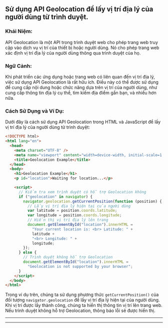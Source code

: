## Sử dụng API Geolocation để lấy vị trí địa lý của người dùng từ trình duyệt.

### Khái Niệm:

API Geolocation là một API trong trình duyệt web cho phép trang web truy cập vào dịch vụ vị trí của thiết bị hoặc người dùng. Nó cho phép trang web xác định vị trí địa lý của người dùng thông qua trình duyệt của họ.

### Ngữ Cảnh:

Khi phát triển các ứng dụng hoặc trang web có liên quan đến vị trí địa lý, việc sử dụng API Geolocation là rất hữu ích. Điều này có thể được sử dụng để cung cấp nội dung hoặc chức năng dựa trên vị trí của người dùng, như cung cấp thông tin địa lý cụ thể, tìm kiếm địa điểm gần bạn, và nhiều hơn nữa.

### Cách Sử Dụng và Ví Dụ:

Dưới đây là cách sử dụng API Geolocation trong HTML và JavaScript để lấy vị trí địa lý của người dùng từ trình duyệt:

```html
<!DOCTYPE html>
<html lang="en">
  <head>
    <meta charset="UTF-8" />
    <meta name="viewport" content="width=device-width, initial-scale=1.0" />
    <title>Geolocation Example</title>
  </head>
  <body>
    <h1>Geolocation Example</h1>
    <p id="location">Waiting for location...</p>

    <script>
      // Kiểm tra xem trình duyệt có hỗ trợ Geolocation không
      if ("geolocation" in navigator) {
        navigator.geolocation.getCurrentPosition(function (position) {
          // Lấy vị trí địa lý hiện tại của người dùng
          var latitude = position.coords.latitude;
          var longitude = position.coords.longitude;
          // Hiển thị vị trí địa lý lên trang
          document.getElementById("location").innerHTML =
            "Your current location is: <br> Latitude: " +
            latitude +
            "<br> Longitude: " +
            longitude;
        });
      } else {
        // Trình duyệt không hỗ trợ Geolocation
        document.getElementById("location").innerHTML =
          "Geolocation is not supported by your browser";
      }
    </script>
  </body>
</html>
```

Trong ví dụ trên, chúng ta sử dụng phương thức `getCurrentPosition()` của đối tượng `navigator.geolocation` để lấy vị trí địa lý hiện tại của người dùng. Khi vị trí được lấy thành công, chúng ta hiển thị thông tin vị trí lên trang web. Nếu trình duyệt không hỗ trợ Geolocation, thông báo lỗi sẽ được hiển thị.

---

---
